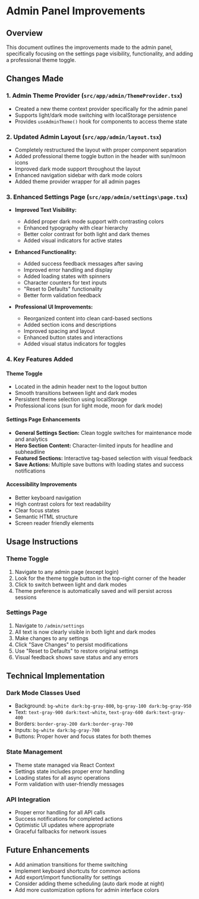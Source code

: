 # Admin Panel Improvements

## Overview
This document outlines the improvements made to the admin panel, specifically focusing on the settings page visibility, functionality, and adding a professional theme toggle.

## Changes Made

### 1. Admin Theme Provider (`src/app/admin/ThemeProvider.tsx`)
- Created a new theme context provider specifically for the admin panel
- Supports light/dark mode switching with localStorage persistence
- Provides `useAdminTheme()` hook for components to access theme state

### 2. Updated Admin Layout (`src/app/admin/layout.tsx`)
- Completely restructured the layout with proper component separation
- Added professional theme toggle button in the header with sun/moon icons
- Improved dark mode support throughout the layout
- Enhanced navigation sidebar with dark mode colors
- Added theme provider wrapper for all admin pages

### 3. Enhanced Settings Page (`src/app/admin/settings\page.tsx`)
- **Improved Text Visibility:**
  - Added proper dark mode support with contrasting colors
  - Enhanced typography with clear hierarchy
  - Better color contrast for both light and dark themes
  - Added visual indicators for active states

- **Enhanced Functionality:**
  - Added success feedback messages after saving
  - Improved error handling and display
  - Added loading states with spinners
  - Character counters for text inputs
  - "Reset to Defaults" functionality
  - Better form validation feedback

- **Professional UI Improvements:**
  - Reorganized content into clean card-based sections
  - Added section icons and descriptions
  - Improved spacing and layout
  - Enhanced button states and interactions
  - Added visual status indicators for toggles

### 4. Key Features Added

#### Theme Toggle
- Located in the admin header next to the logout button
- Smooth transitions between light and dark modes
- Persistent theme selection using localStorage
- Professional icons (sun for light mode, moon for dark mode)

#### Settings Page Enhancements
- **General Settings Section:** Clean toggle switches for maintenance mode and analytics
- **Hero Section Content:** Character-limited inputs for headline and subheadline
- **Featured Sections:** Interactive tag-based selection with visual feedback
- **Save Actions:** Multiple save buttons with loading states and success notifications

#### Accessibility Improvements
- Better keyboard navigation
- High contrast colors for text readability
- Clear focus states
- Semantic HTML structure
- Screen reader friendly elements

## Usage Instructions

### Theme Toggle
1. Navigate to any admin page (except login)
2. Look for the theme toggle button in the top-right corner of the header
3. Click to switch between light and dark modes
4. Theme preference is automatically saved and will persist across sessions

### Settings Page
1. Navigate to `/admin/settings`
2. All text is now clearly visible in both light and dark modes
3. Make changes to any settings
4. Click "Save Changes" to persist modifications
5. Use "Reset to Defaults" to restore original settings
6. Visual feedback shows save status and any errors

## Technical Implementation

### Dark Mode Classes Used
- Background: `bg-white dark:bg-gray-800`, `bg-gray-100 dark:bg-gray-950`
- Text: `text-gray-900 dark:text-white`, `text-gray-600 dark:text-gray-400`
- Borders: `border-gray-200 dark:border-gray-700`
- Inputs: `bg-white dark:bg-gray-700`
- Buttons: Proper hover and focus states for both themes

### State Management
- Theme state managed via React Context
- Settings state includes proper error handling
- Loading states for all async operations
- Form validation with user-friendly messages

### API Integration
- Proper error handling for all API calls
- Success notifications for completed actions
- Optimistic UI updates where appropriate
- Graceful fallbacks for network issues

## Future Enhancements
- Add animation transitions for theme switching
- Implement keyboard shortcuts for common actions
- Add export/import functionality for settings
- Consider adding theme scheduling (auto dark mode at night)
- Add more customization options for admin interface colors